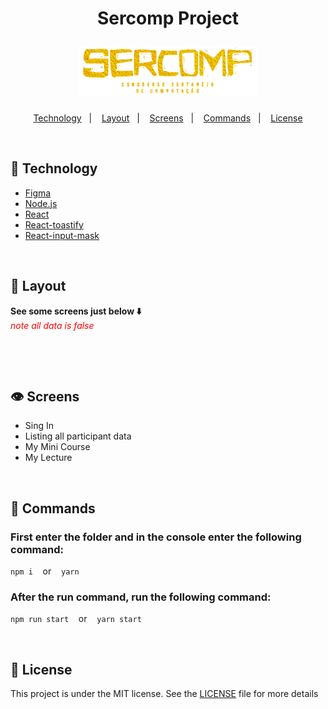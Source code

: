 <h1 align="center">
  <p>Sercomp Project</p>
  <img src="./src/assets/LGReduzida.png" alt="logo.png" >
</h1>

<p align="center">
  <a href="#rocket-Technology">Technology</a>&nbsp;&nbsp;&nbsp;|&nbsp;&nbsp;&nbsp;
  <a href="#-layout">Layout</a>&nbsp;&nbsp;&nbsp;|&nbsp;&nbsp;&nbsp;
  <a href="#eye-Screens">Screens</a>&nbsp;&nbsp;&nbsp;|&nbsp;&nbsp;&nbsp;
  <a href="#closed_book-Commands">Commands</a>&nbsp;&nbsp;&nbsp;|&nbsp;&nbsp;&nbsp;
  <a href="#memo-License">License</a>
</p>

<br>

## :rocket: Technology
- [Figma](https://www.figma.com/)
- [Node.js](https://nodejs.org/en/)
- [React](https://reactjs.org)
- [React-toastify](https://fkhadra.github.io/react-toastify/introduction/)
- [React-input-mask](https://github.com/sanniassin/react-input-mask)

<br>

## 🔖 Layout

**See some screens just below ⬇️**<br>
<span style="color:red"> *note all data is false* <span>

  <br>
<p>
  
</p>

<br>

## :eye: Screens
  * Sing In
  * Listing all participant data
  * My Mini Course
  * My Lecture
  
  

<br>

## :closed_book: Commands


  ### First enter the folder and in the console enter the following command: 

  `npm i` &nbsp;&nbsp; or  &nbsp;&nbsp;  `yarn`

  ### After the run command, run the following command: 

  `npm run start` &nbsp;&nbsp; or  &nbsp;&nbsp;  `yarn start`

<br>

## :memo: License

This project is under the MIT license. See the [LICENSE](LICENSE) file for more details
